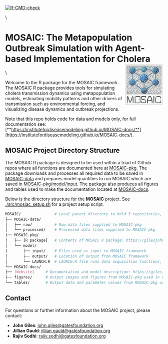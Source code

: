 <!-- badges: start -->
[![R-CMD-check](https://github.com/InstituteforDiseaseModeling/MOSAIC-pkg/actions/workflows/R-CMD-check.yaml/badge.svg)](https://github.com/InstituteforDiseaseModeling/MOSAIC-pkg/actions/workflows/R-CMD-check.yaml)
<!-- badges: end -->

\

# **MOSAIC**: The Metapopulation Outbreak Simulation with Agent-based Implementation for Cholera <a href="https://institutefordiseasemodeling.github.io/MOSAIC-docs/"><img src="man/figures/logo.png" align="right" height="130px" alt="MOSAIC website" /></a>

\ 

Welcome to the R package for the MOSAIC framework. The MOSAIC R package provides tools for simulating cholera transmission dynamics using metapopulation models, estimating mobility patterns and other drivers of transmission such as environmental forcing, and visualizing disease dynamics and outbreak projections.

Note that this repo holds code for data and models only, for full documentation see: [**https://institutefordiseasemodeling.github.io/MOSAIC-docs/**](https://institutefordiseasemodeling.github.io/MOSAIC-docs/).


## MOSAIC Project Directory Structure

The MOSAIC R package is designed to be used within a triad of Github repos where all functions are documented here at [MOSAIC-pkg](https://github.com/InstituteforDiseaseModeling/MOSAIC-pkg). The package downloads and processes all required data to be saved in [MOSAIC-data](https://github.com/InstituteforDiseaseModeling/MOSAIC-data) and prepares model quantities to run MOSAIC which are saved in [MOSAIC-pkg/model/input](https://github.com/InstituteforDiseaseModeling/MOSAIC-pkg/model/input). The package also produces all figures and tables used to make the documentation located at [MOSAIC-docs](https://github.com/InstituteforDiseaseModeling/MOSAIC-docs).

Below is the directory structure for the **MOSAIC** project. See [./src/mosiac_setup.sh](https://github.com/InstituteforDiseaseModeling/MOSAIC-pkg/blob/main/src/mosiac_setup.sh) for a project setup script.
```bash
MOSAIC/               # Local parent directory to hold 3 repositories, root directory in get_paths()
├── MOSAIC-data/      
│   ├── raw/          # Raw data files supplied to MOSAIC-pkg
│   └── processed/    # Processed data files supplied to MOSAIC-pkg
├── MOSAIC-pkg/       
│   ├── [R package]   # Contents of MOSAIC R package: https://gilesjohnr.github.io/MOSAIC-pkg/
│   └── model/
│       ├── input/    # Files used as input to MOSAIC framework
│       ├── output/   # Location of output from MOSAIC framework
│       └── LAUNCH.R  # LAUNCH.R file runs data acquisition functions, a priori models, and runs MOSAIC
└── MOSAIC-docs/      
├── [Website]     # Documentation and model description: https://gilesjohnr.github.io/MOSAIC-docs/
├── figures/      # Output images and figures from MOSAIC-pkg used in documentation
└── tables/       # Output data and parameter values from MOSAIC-pkg used in documentation
```

## Contact 
For questions or further information about the MOSAIC project, please contact:

- **John Giles**: [john.giles@gatesfoundation.org](mailto:john.giles@gatesfoundation.org)
- **Jillian Gauld**: [jillian.gauld@gatesfoundation.org](mailto:jillian.gauld@gatesfoundation.org)
- **Rajiv Sodhi**: [rajiv.sodhi@gatesfoundation.org](mailto:rajiv.sodhi@gatesfoundation.org)
